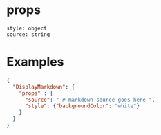# props 

```
style: object
source: string
```

# Examples

```json
{
  "DisplayMarkdown": {
    "props" : {
      "source": " # markdown source goes here ",
      "style": {"backgroundColor": "white"}
    }
  }
}

```